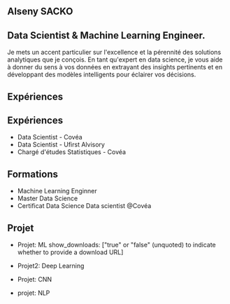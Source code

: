 ## Alseny SACKO
## Data Scientist & Machine Learning Engineer.

Je mets un accent particulier sur l'excellence et la pérennité des solutions analytiques que je conçois. En tant qu'expert en data science, je vous aide à donner du sens à vos données en extrayant des insights pertinents et en développant des modèles intelligents pour éclairer vos décisions.
## Expériences

## Expériences
- Data Scientist - Covéa
- Data Scientist - Ufirst Alvisory
- Chargé d'études Statistiques - Covéa
## Formations
- Machine Learning Enginner
- Master Data Science
- Certificat Data Science
Data scientist @Covéa
## Projet
- Projet: ML
show_downloads: ["true" or "false" (unquoted) to indicate whether to provide a download URL]

- Projet2: Deep Learning
- Projet: CNN
- projet: NLP
